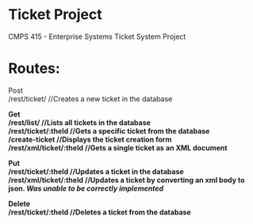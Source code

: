 # Ticket Project
CMPS 415 - Enterprise Systems Ticket System Project

# Routes:
Post <br/>
/rest/ticket/	//Creates a new ticket in the database

<b>Get<b/> <br/>
/rest/list/ 		//Lists all tickets in the database <br/>
/rest/ticket/:theId	//Gets a specific ticket from the database <br/>
/create-ticket 	//Displays the ticket creation form<br/>
/rest/xml/ticket/:theId	//Gets a single ticket as an XML document<br/>

<b>Put<b/><br/>
/rest/ticket/:theId	//Updates a ticket in the database<br/>
/rest/xml/ticket/:theId //Updates a ticket by converting an xml body to json. <i>Was unable to be correctly implemented</i><br/>

<b>Delete<b/><br/>
/rest/ticket/:theId	//Deletes a ticket from the database<br/>
